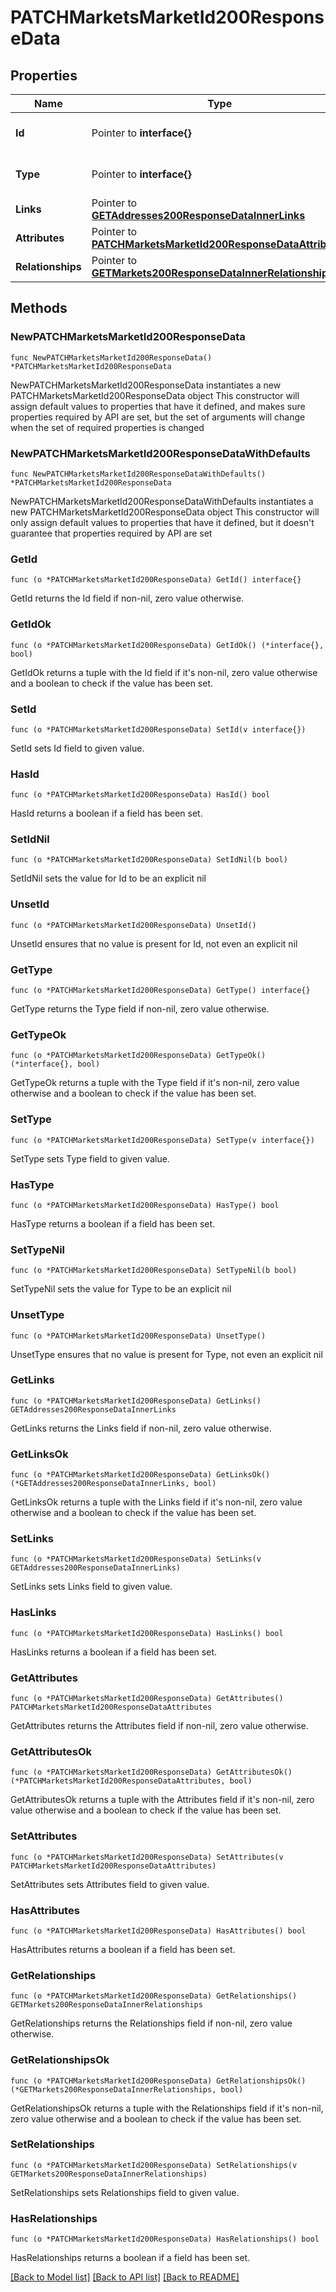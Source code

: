 # PATCHMarketsMarketId200ResponseData

## Properties

Name | Type | Description | Notes
------------ | ------------- | ------------- | -------------
**Id** | Pointer to **interface{}** | The resource&#39;s id | [optional] 
**Type** | Pointer to **interface{}** | The resource&#39;s type | [optional] 
**Links** | Pointer to [**GETAddresses200ResponseDataInnerLinks**](GETAddresses200ResponseDataInnerLinks.md) |  | [optional] 
**Attributes** | Pointer to [**PATCHMarketsMarketId200ResponseDataAttributes**](PATCHMarketsMarketId200ResponseDataAttributes.md) |  | [optional] 
**Relationships** | Pointer to [**GETMarkets200ResponseDataInnerRelationships**](GETMarkets200ResponseDataInnerRelationships.md) |  | [optional] 

## Methods

### NewPATCHMarketsMarketId200ResponseData

`func NewPATCHMarketsMarketId200ResponseData() *PATCHMarketsMarketId200ResponseData`

NewPATCHMarketsMarketId200ResponseData instantiates a new PATCHMarketsMarketId200ResponseData object
This constructor will assign default values to properties that have it defined,
and makes sure properties required by API are set, but the set of arguments
will change when the set of required properties is changed

### NewPATCHMarketsMarketId200ResponseDataWithDefaults

`func NewPATCHMarketsMarketId200ResponseDataWithDefaults() *PATCHMarketsMarketId200ResponseData`

NewPATCHMarketsMarketId200ResponseDataWithDefaults instantiates a new PATCHMarketsMarketId200ResponseData object
This constructor will only assign default values to properties that have it defined,
but it doesn't guarantee that properties required by API are set

### GetId

`func (o *PATCHMarketsMarketId200ResponseData) GetId() interface{}`

GetId returns the Id field if non-nil, zero value otherwise.

### GetIdOk

`func (o *PATCHMarketsMarketId200ResponseData) GetIdOk() (*interface{}, bool)`

GetIdOk returns a tuple with the Id field if it's non-nil, zero value otherwise
and a boolean to check if the value has been set.

### SetId

`func (o *PATCHMarketsMarketId200ResponseData) SetId(v interface{})`

SetId sets Id field to given value.

### HasId

`func (o *PATCHMarketsMarketId200ResponseData) HasId() bool`

HasId returns a boolean if a field has been set.

### SetIdNil

`func (o *PATCHMarketsMarketId200ResponseData) SetIdNil(b bool)`

 SetIdNil sets the value for Id to be an explicit nil

### UnsetId
`func (o *PATCHMarketsMarketId200ResponseData) UnsetId()`

UnsetId ensures that no value is present for Id, not even an explicit nil
### GetType

`func (o *PATCHMarketsMarketId200ResponseData) GetType() interface{}`

GetType returns the Type field if non-nil, zero value otherwise.

### GetTypeOk

`func (o *PATCHMarketsMarketId200ResponseData) GetTypeOk() (*interface{}, bool)`

GetTypeOk returns a tuple with the Type field if it's non-nil, zero value otherwise
and a boolean to check if the value has been set.

### SetType

`func (o *PATCHMarketsMarketId200ResponseData) SetType(v interface{})`

SetType sets Type field to given value.

### HasType

`func (o *PATCHMarketsMarketId200ResponseData) HasType() bool`

HasType returns a boolean if a field has been set.

### SetTypeNil

`func (o *PATCHMarketsMarketId200ResponseData) SetTypeNil(b bool)`

 SetTypeNil sets the value for Type to be an explicit nil

### UnsetType
`func (o *PATCHMarketsMarketId200ResponseData) UnsetType()`

UnsetType ensures that no value is present for Type, not even an explicit nil
### GetLinks

`func (o *PATCHMarketsMarketId200ResponseData) GetLinks() GETAddresses200ResponseDataInnerLinks`

GetLinks returns the Links field if non-nil, zero value otherwise.

### GetLinksOk

`func (o *PATCHMarketsMarketId200ResponseData) GetLinksOk() (*GETAddresses200ResponseDataInnerLinks, bool)`

GetLinksOk returns a tuple with the Links field if it's non-nil, zero value otherwise
and a boolean to check if the value has been set.

### SetLinks

`func (o *PATCHMarketsMarketId200ResponseData) SetLinks(v GETAddresses200ResponseDataInnerLinks)`

SetLinks sets Links field to given value.

### HasLinks

`func (o *PATCHMarketsMarketId200ResponseData) HasLinks() bool`

HasLinks returns a boolean if a field has been set.

### GetAttributes

`func (o *PATCHMarketsMarketId200ResponseData) GetAttributes() PATCHMarketsMarketId200ResponseDataAttributes`

GetAttributes returns the Attributes field if non-nil, zero value otherwise.

### GetAttributesOk

`func (o *PATCHMarketsMarketId200ResponseData) GetAttributesOk() (*PATCHMarketsMarketId200ResponseDataAttributes, bool)`

GetAttributesOk returns a tuple with the Attributes field if it's non-nil, zero value otherwise
and a boolean to check if the value has been set.

### SetAttributes

`func (o *PATCHMarketsMarketId200ResponseData) SetAttributes(v PATCHMarketsMarketId200ResponseDataAttributes)`

SetAttributes sets Attributes field to given value.

### HasAttributes

`func (o *PATCHMarketsMarketId200ResponseData) HasAttributes() bool`

HasAttributes returns a boolean if a field has been set.

### GetRelationships

`func (o *PATCHMarketsMarketId200ResponseData) GetRelationships() GETMarkets200ResponseDataInnerRelationships`

GetRelationships returns the Relationships field if non-nil, zero value otherwise.

### GetRelationshipsOk

`func (o *PATCHMarketsMarketId200ResponseData) GetRelationshipsOk() (*GETMarkets200ResponseDataInnerRelationships, bool)`

GetRelationshipsOk returns a tuple with the Relationships field if it's non-nil, zero value otherwise
and a boolean to check if the value has been set.

### SetRelationships

`func (o *PATCHMarketsMarketId200ResponseData) SetRelationships(v GETMarkets200ResponseDataInnerRelationships)`

SetRelationships sets Relationships field to given value.

### HasRelationships

`func (o *PATCHMarketsMarketId200ResponseData) HasRelationships() bool`

HasRelationships returns a boolean if a field has been set.


[[Back to Model list]](../README.md#documentation-for-models) [[Back to API list]](../README.md#documentation-for-api-endpoints) [[Back to README]](../README.md)


